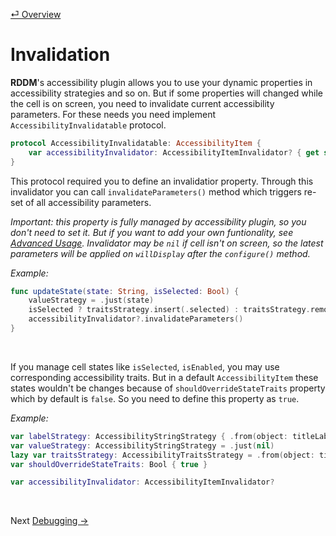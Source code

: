 [⏎ Overview](../Overview.md)

# Invalidation

**RDDM**'s accessibility plugin allows you to use your dynamic properties in accessibility strategies and so on. But if some properties will changed while the cell is on screen, you need to invalidate current accessibility parameters. For these needs you need implement `AccessibilityInvalidatable` protocol.

```swift
protocol AccessibilityInvalidatable: AccessibilityItem { 
    var accessibilityInvalidator: AccessibilityItemInvalidator? { get set }
}
```

This protocol required you to define an invalidatior property. Through this invalidator you can call `invalidateParameters()` method which triggers re-set of all accessibility parameters.

*Important: this property is fully managed by accessibility plugin, so you don't need to set it. But if you want to add your own funtionality, see [Advanced Usage](./Advanced%20Usage.md). Invalidator may be `nil` if cell isn't on screen, so the latest parameters will be applied on `willDisplay` after the `configure()` method.*

*Example:*

```swift
func updateState(state: String, isSelected: Bool) {
    valueStrategy = .just(state)
    isSelected ? traitsStrategy.insert(.selected) : traitsStrategy.remove(.selected)
    accessibilityInvalidator?.invalidateParameters()
}
```

<br>

If you manage cell states like `isSelected`, `isEnabled`, you may use corresponding accessibility traits. But in a default `AccessibilityItem` these states wouldn't be changes because of `shouldOverrideStateTraits` property which by default is `false`. So you need to define this property as `true`.

*Example:*

```swift
var labelStrategy: AccessibilityStringStrategy { .from(object: titleLabel) }
var valueStrategy: AccessibilityStringStrategy = .just(nil)
lazy var traitsStrategy: AccessibilityTraitsStrategy = .from(object: titleLabel)
var shouldOverrideStateTraits: Bool { true }

var accessibilityInvalidator: AccessibilityItemInvalidator?
```

<br>

Next [Debugging →](./Debugging.md)
